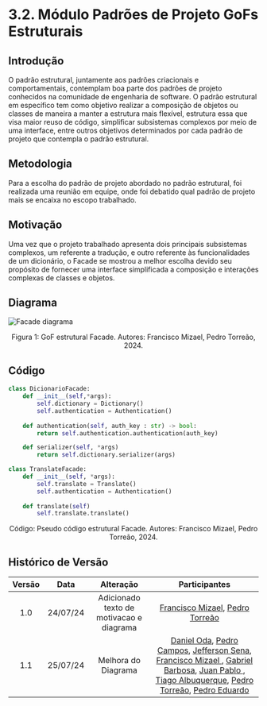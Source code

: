 # 3.2. Módulo Padrões de Projeto GoFs Estruturais

## Introdução
O padrão estrutural, juntamente aos padrões criacionais e comportamentais, contemplam boa parte dos padrões de projeto conhecidos na comunidade de engenharia de software. O padrão estrutural em específico tem como objetivo realizar a composição de objetos ou classes de maneira a manter a estrutura mais flexível, estrutura essa que visa maior reuso de código, simplificar subsistemas complexos por meio de uma interface, entre outros objetivos determinados por cada padrão de projeto que contempla o padrão estrutural.

## Metodologia
Para a escolha do padrão de projeto abordado no padrão estrutural, foi realizada uma reunião em equipe, onde foi debatido qual padrão de projeto mais se encaixa no escopo trabalhado. 

## Motivação

Uma vez que o projeto trabalhado apresenta dois principais subsistemas complexos, um referente a tradução, e outro referente às funcionalidades de um dicionário, o Facade se mostrou a melhor escolha devido seu propósito de fornecer uma interface simplificada a composição e interações complexas de classes e objetos.

## Diagrama 

<div>
<img src="./img/PadroesDeProjeto/GoFFacade.png" alt="Facade diagrama">
<p align='center'>Figura 1: GoF estrutural Facade. Autores: Francisco Mizael, Pedro Torreão, 2024.</p>
</div>

## Código
```python
class DicionarioFacade:
    def __init__(self,*args):
        self.dictionary = Dictionary()
        self.authentication = Authentication()
    
    def authentication(self, auth_key : str) -> bool:
        return self.authentication.authentication(auth_key)

    def serializer(self, *args)
        return self.dictionary.serializer(args)

class TranslateFacade:
    def __init__(self, *args):
        self.translate = Translate()
        self.authentication = Authentication()
    
    def translate(self)
        self.translate.translate()
```
<div>
<p align='center'>Código: Pseudo código estrutural Facade. Autores: Francisco Mizael, Pedro Torreão, 2024.</p>
</div>

## Histórico de Versão
<center>

| Versão |   Data   |                           Alteração                           |                                        Participantes                                         |
| :----: | :------: |:-------------------------------------------------------------:|:--------------------------------------------------------------------------------------------:|
|  1.0   | 24/07/24 |                     Adicionado texto de motivacao e diagrama                     |                                            [Francisco Mizael](https://github.com/frmiza/), [Pedro Torreão](https://github.com/PedroTorreao21/) |
|  1.1   | 25/07/24 |                     Melhora do Diagrama                | [Daniel Oda](https://github.com/danieloda/), [Pedro Campos](https://github.com/pedrocampos0), [Jefferson Sena](https://github.com/JeffersonSenaa/),  [Francisco Mizael ](https://github.com/frmiza), [Gabriel Barbosa](https://github.com/gabrie1barbosa), [Juan Pablo ](https://github.com/Juan-Ricarte), [Tiago Albuquerque](https://github.com/Tiago1604), [Pedro Torreão](https://github.com/PedroTorreao21), [Pedro Eduardo](https://github.com/PedroEduardoSS) |

</center>